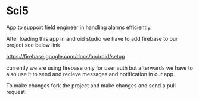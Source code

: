 # Sci5
App to support field engineer in handling alarms efficiently.


After loading this app in android studio we have to add firebase to our project
see below link

https://firebase.google.com/docs/android/setup

currently we are using firebase only for user auth 
but afterwards we have to also use it to send and recieve messages and notification in our app.

To make changes fork the project and make changes and send a pull request
